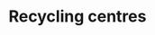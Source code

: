 ---
schema: default
title: Recycling centres
organization: Aberdeenshire Council
notes: 
resources:

  - name: Recycling centres KMZ
  - url: https://online.aberdeenshire.gov.uk/apps/OpenData/kml/recycling_centres.kmz
  - format: KMZ

license: Open Government Licence 3.0 (United Kingdom)
category:

  - 


  - Recycling

maintainer: Tim Wisniewski
maintainer_email: tim@timwis.com
---
